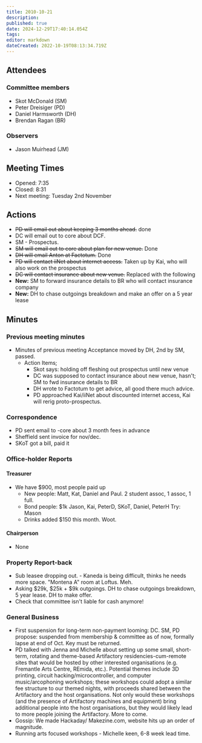 ```yaml
---
title: 2010-10-21
description: 
published: true
date: 2024-12-29T17:40:14.054Z
tags: 
editor: markdown
dateCreated: 2022-10-19T08:13:34.719Z
---
```


## Attendees

### Committee members

- Skot McDonald (SM)
- Peter Dreisiger (PD)
- Daniel Harmsworth (DH)
- Brendan Ragan (BR)

### Observers

- Jason Muirhead (JM)

## Meeting Times

- Opened: 7:35
- Closed: 8:31
- Next meeting: Tuesday 2nd November

## Actions

- ~~PD will email out about keeping 3 months ahead.~~ done
- DC will email out to core about DCF.
- SM - Prospectus.
- ~~SM will email out to core about plan for new venue.~~ Done
- ~~DH will email Anton at Factotum.~~ Done
- ~~PD will contact iiNet about internet access.~~ Taken up by Kai, who will also work on the prospectus
- ~~DC will contact insurance about new venue.~~ Replaced with the following
- **New:** SM to forward insurance details to BR who will contact insurance company
- **New:** DH to chase outgoings breakdown and make an offer on a 5 year lease

## Minutes

### Previous meeting minutes

- Minutes of previous meeting Acceptance moved by DH, 2nd by SM, passed.
  - Action Items;
    - Skot says: holding off fleshing out prospectus until new venue
    - DC was supposed to contact insurance about new venue, hasn't; SM to fwd insurance details to BR
    - DH wrote to Factotum to get advice, all good there much advice.
    - PD approached Kai/iiNet about discounted internet access, Kai will rerig proto-prospectus.

### Correspondence

- PD sent email to -core about 3 month fees in advance
- Sheffield sent invoice for nov/dec.
- SKoT got a bill, paid it

### Office-holder Reports

#### Treasurer

- We have \$900, most people paid up
  - New people: Matt, Kat, Daniel and Paul. 2 student assoc, 1 assoc, 1 full.
  - Bond people: \$1k Jason, Kai, PeterD, SKoT, Daniel, PeterH Try: Mason
  - Drinks added \$150 this month. Woot.

#### Chairperson

- None

### Property Report-back

- Sub leasee dropping out. - Kaneda is being difficult, thinks he needs more space. "Montena A" room at Loftus. Meh.
- Asking \$29k, \$25k + \$9k outgoings. DH to chase outgoings breakdown, 5 year lease. DH to make offer.
- Check that committee isn't liable for cash anymore!

### General Business

- First suspension for long-term non-payment looming: DC. SM, PD propose: suspended from membership & committee as of now, formally lapse at end of Oct. Key must be returned.
- PD talked with Jenna and Michelle about setting up some small, short-term, rotating and theme-based Artifactory residencies-cum-remote sites that would be hosted by other interested organisations (e.g. Fremantle Arts Centre, REmida, etc.). Potential themes include 3D printing, circuit hacking/microcontroller, and computer music/arcophoning workshops; these workshops could adopt a similar fee structure to our themed nights, with proceeds shared between the Artifactory and the host organisations. Not only would these workshops (and the presence of Artifactory machines and equipment) bring additional people into the host organisations, but they would likely lead to more people joining the Artifactory. More to come.
- Gossip: We made Hackaday/ Makezine.com, website hits up an order of magnitude.
- Running arts focused workshops - Michelle keen, 6-8 week lead time.
